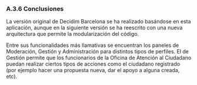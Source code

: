 ### A.3.6 Conclusiones

La versión original de Decidim Barcelona se ha realizado basándose en esta aplicación, aunque en la siguiente versión se ha reescrito con una nueva arquitectura que permite la modularización del código. 

Entre sus funcionalidades más llamativas se encuentran los paneles de Moderación, Gestión y Administración para distintos tipos de perfiles. El de Gestión permite que los funcionarios de la Oficina de Atención al Ciudadano puedan realizar ciertos tipos de acciones como el ciudadano registrado (por ejemplo hacer una propuesta nueva, dar el apoyo a alguna creada, etc). 


